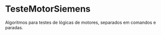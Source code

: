 # TesteMotorSiemens
Algoritmos para testes de lógicas de motores, separados em comandos e paradas. 
